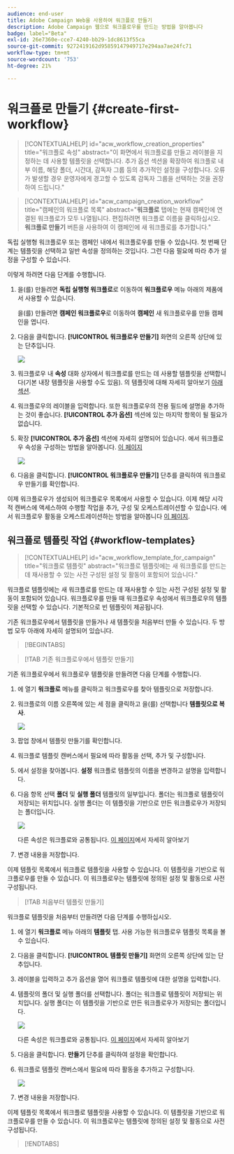 ```yaml
---
audience: end-user
title: Adobe Campaign Web을 사용하여 워크플로 만들기
description: Adobe Campaign 웹으로 워크플로우를 만드는 방법을 알아봅니다
badge: label="Beta"
exl-id: 26e7360e-cce7-4240-bb29-1dc8613f55ca
source-git-commit: 9272419162d95859147949717e294aa7ae24fc71
workflow-type: tm+mt
source-wordcount: '753'
ht-degree: 21%

---
```



# 워크플로 만들기 {#create-first-workflow}

>[!CONTEXTUALHELP]
>id="acw_workflow_creation_properties"
>title="워크플로 속성"
>abstract="이 화면에서 워크플로를 만들고 레이블을 지정하는 데 사용할 템플릿을 선택합니다. 추가 옵션 섹션을 확장하여 워크플로 내부 이름, 해당 폴더, 시간대, 감독자 그룹 등의 추가적인 설정을 구성합니다. 오류가 발생할 경우 운영자에게 경고할 수 있도록 감독자 그룹을 선택하는 것을 권장하여 드립니다."


>[!CONTEXTUALHELP]
>id="acw_campaign_creation_workflow"
>title="캠페인의 워크플로 목록"
>abstract="**워크플로** 탭에는 현재 캠페인에 연결된 워크플로가 모두 나열됩니다. 편집하려면 워크플로 이름을 클릭하십시오. **워크플로 만들기** 버튼을 사용하여 이 캠페인에 새 워크플로를 추가합니다."


독립 실행형 워크플로우 또는 캠페인 내에서 워크플로우를 만들 수 있습니다. 첫 번째 단계는 템플릿을 선택하고 일반 속성을 정의하는 것입니다. 그런 다음 필요에 따라 추가 설정을 구성할 수 있습니다.

이렇게 하려면 다음 단계를 수행합니다.

1. 을(를) 만들려면 **독립 실행형 워크플로**&#x200B;로 이동하여 **워크플로우** 메뉴 아래의 제품에서 사용할 수 있습니다.

   을(를) 만들려면 **캠페인 워크플로우**&#x200B;로 이동하여 **캠페인** 새 워크플로우를 만들 캠페인을 엽니다.

1. 다음을 클릭합니다. **[!UICONTROL 워크플로우 만들기]** 화면의 오른쪽 상단에 있는 단추입니다.

   ![](assets/workflow-create.png)

1. 워크플로우 내 **속성** 대화 상자에서 워크플로를 만드는 데 사용할 템플릿을 선택합니다(기본 내장 템플릿을 사용할 수도 있음). 의 템플릿에 대해 자세히 알아보기 [아래 섹션](#work-with-workflow-templates-workflow-templates).

1. 워크플로우의 레이블을 입력합니다. 또한 워크플로우의 전용 필드에 설명을 추가하는 것이 좋습니다. **[!UICONTROL 추가 옵션]** 섹션에 있는 마지막 항목이 될 필요가 없습니다.

1. 확장 **[!UICONTROL 추가 옵션]** 섹션에 자세히 설명되어 있습니다. 에서 워크플로우 속성을 구성하는 방법을 알아봅니다. [이 페이지](workflow-settings.md#properties)

   ![](assets/workflow-additional-options.png)

1. 다음을 클릭합니다. **[!UICONTROL 워크플로우 만들기]** 단추를 클릭하여 워크플로우 만들기를 확인합니다.

이제 워크플로우가 생성되어 워크플로우 목록에서 사용할 수 있습니다. 이제 해당 시각적 캔버스에 액세스하여 수행할 작업을 추가, 구성 및 오케스트레이션할 수 있습니다. 에서 워크플로우 활동을 오케스트레이션하는 방법을 알아봅니다 [이 페이지](orchestrate-activities.md).

## 워크플로 템플릿 작업 {#workflow-templates}


>[!CONTEXTUALHELP]
>id="acw_workflow_template_for_campaign"
>title="워크플로 템플릿"
>abstract="워크플로 템플릿에는 새 워크플로를 만드는 데 재사용할 수 있는 사전 구성된 설정 및 활동이 포함되어 있습니다."

워크플로 템플릿에는 새 워크플로를 만드는 데 재사용할 수 있는 사전 구성된 설정 및 활동이 포함되어 있습니다. 워크플로우를 만들 때 워크플로우 속성에서 워크플로우의 템플릿을 선택할 수 있습니다. 기본적으로 빈 템플릿이 제공됩니다.

기존 워크플로우에서 템플릿을 만들거나 새 템플릿을 처음부터 만들 수 있습니다. 두 방법 모두 아래에 자세히 설명되어 있습니다.


>[!BEGINTABS]

>[!TAB 기존 워크플로우에서 템플릿 만들기]

기존 워크플로우에서 워크플로우 템플릿을 만들려면 다음 단계를 수행합니다.

1. 에 열기 **워크플로** 메뉴를 클릭하고 워크플로우를 찾아 템플릿으로 저장합니다.
1. 워크플로의 이름 오른쪽에 있는 세 점을 클릭하고 을(를) 선택합니다 **템플릿으로 복사**.

   ![](assets/wf-copy-as-template.png)

1. 팝업 창에서 템플릿 만들기를 확인합니다.
1. 워크플로 템플릿 캔버스에서 필요에 따라 활동을 선택, 추가 및 구성합니다.
1. 에서 설정을 찾아봅니다. **설정** 워크플로 템플릿의 이름을 변경하고 설명을 입력합니다.
1. 다음 항목 선택 **폴더** 및 **실행 폴더** 템플릿의 일부입니다. 폴더는 워크플로 템플릿이 저장되는 위치입니다. 실행 폴더는 이 템플릿을 기반으로 만든 워크플로우가 저장되는 폴더입니다.

   ![](assets/wf-settings-template.png)

   다른 속성은 워크플로와 공통됩니다. [이 페이지](workflow-settings.md#properties)에서 자세히 알아보기

1. 변경 내용을 저장합니다.

이제 템플릿 목록에서 워크플로 템플릿을 사용할 수 있습니다. 이 템플릿을 기반으로 워크플로우를 만들 수 있습니다. 이 워크플로우는 템플릿에 정의된 설정 및 활동으로 사전 구성됩니다.


>[!TAB 처음부터 템플릿 만들기]


워크플로 템플릿을 처음부터 만들려면 다음 단계를 수행하십시오.

1. 에 열기 **워크플로** 메뉴 아래의 **템플릿** 탭. 사용 가능한 워크플로우 템플릿 목록을 볼 수 있습니다.
1. 다음을 클릭합니다. **[!UICONTROL 템플릿 만들기]** 화면의 오른쪽 상단에 있는 단추입니다.
1. 레이블을 입력하고 추가 옵션을 열어 워크플로 템플릿에 대한 설명을 입력합니다.
1. 템플릿의 폴더 및 실행 폴더를 선택합니다. 폴더는 워크플로 템플릿이 저장되는 위치입니다. 실행 폴더는 이 템플릿을 기반으로 만든 워크플로우가 저장되는 폴더입니다.

   ![](assets/new-wf-template.png)

   다른 속성은 워크플로와 공통됩니다. [이 페이지](workflow-settings.md#properties)에서 자세히 알아보기

1. 다음을 클릭합니다. **만들기** 단추를 클릭하여 설정을 확인합니다.
1. 워크플로 템플릿 캔버스에서 필요에 따라 활동을 추가하고 구성합니다.

   ![](assets/wf-template-activities.png)

1. 변경 내용을 저장합니다.

이제 템플릿 목록에서 워크플로 템플릿을 사용할 수 있습니다. 이 템플릿을 기반으로 워크플로우를 만들 수 있습니다. 이 워크플로우는 템플릿에 정의된 설정 및 활동으로 사전 구성됩니다.

>[!ENDTABS]

